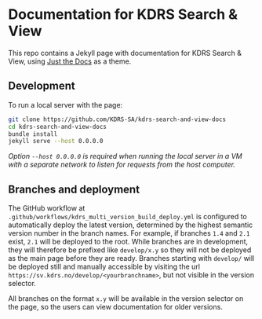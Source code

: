 # Documentation for KDRS Search & View

This repo contains a Jekyll page with documentation for KDRS Search & View, using [Just the Docs](https://just-the-docs.com/) as a theme.

## Development
To run a local server with the page:

~~~ sh
git clone https://github.com/KDRS-SA/kdrs-search-and-view-docs
cd kdrs-search-and-view-docs
bundle install
jekyll serve --host 0.0.0.0
~~~
*Option `--host 0.0.0.0` is required when running the local server in a VM with a separate network to listen for requests from the host computer.*

## Branches and deployment

The GitHub workflow at `.github/workflows/kdrs_multi_version_build_deploy.yml` is configured to automatically deploy the latest version, determined by the highest semantic version number in the branch names. For example, if branches `1.4` and `2.1` exist, `2.1` will be deployed to the root. While branches are in development, they will therefore be prefixed like `develop/x.y` so they will not be deployed as the main page before they are ready. Branches starting with `develop/` will be deployed still and manually accessible by visiting the url `https://sv.kdrs.no/develop/<yourbranchname>`, but not visible in the version selector.

All branches on the format `x.y` will be available in the version selector on the page, so the users can view documentation for older versions.